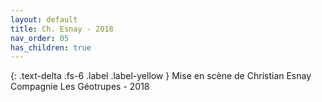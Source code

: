 ```yaml
---
layout: default
title: Ch. Esnay - 2018
nav_order: 05
has_children: true
---
```

<!--TEXT-->

{: .text-delta .fs-6 .label .label-yellow }
Mise en scène de Christian Esnay\
Compagnie Les Géotrupes - 2018



<!--IMAGE-->


<!--VIDEO-->
